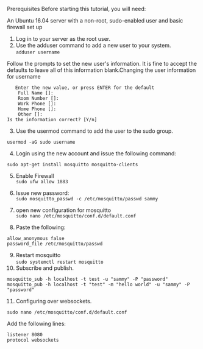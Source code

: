 Prerequisites
Before starting this tutorial, you will need:

An Ubuntu 16.04 server with a non-root, sudo-enabled user and basic firewall set up

1. Log in to your server as the root user.
2. Use the adduser command to add a new user to your system.  
`adduser username`  

Follow the prompts to set the new user's information. It is fine to accept the defaults to leave all of this information blank.Changing the user information for username  

```
   Enter the new value, or press ENTER for the default
    Full Name []:
    Room Number []:
    Work Phone []:
    Home Phone []:
    Other []:
Is the information correct? [Y/n]
```

3. Use the usermod command to add the user to the sudo group.

`usermod -aG sudo username`

4. Login using the new account and issue the following command:  

`sudo apt-get install mosquitto mosquitto-clients`

5. Enable Firewall  
`sudo ufw allow 1883`

6. Issue new password:  
`sudo mosquitto_passwd -c /etc/mosquitto/passwd sammy`

7. open new configuration for mosquitto  
`sudo nano /etc/mosquitto/conf.d/default.conf`

8. Paste the following:  
```
allow_anonymous false
password_file /etc/mosquitto/passwd
```
9. Restart mosquitto  
`sudo systemctl restart mosquitto`
10. Subscribe and publish.  
```
mosquitto_sub -h localhost -t test -u "sammy" -P "password"
mosquitto_pub -h localhost -t "test" -m "hello world" -u "sammy" -P "password"
```
11. Configuring over websockets.  

`sudo nano /etc/mosquitto/conf.d/default.conf`

Add the following lines:

```
listener 8080
protocol websockets
```
